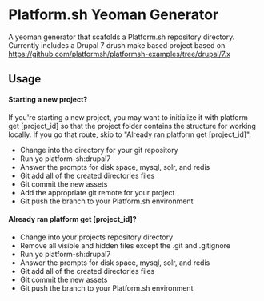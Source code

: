 # Platform.sh Yeoman Generator

A yeoman generator that scafolds a Platform.sh repository directory. Currently includes a Drupal 7 drush make based project based on https://github.com/platformsh/platformsh-examples/tree/drupal/7.x

## Usage

#### Starting a new project?

If you're starting a new project, you may want to initialize it with platform get [project_id] so that the project folder contains the structure for working locally. If you go that route, skip to "Already ran platform get [project_id]".

* Change into the directory for your git repository
* Run yo platform-sh:drupal7
* Answer the prompts for disk space, mysql, solr, and redis
* Git add all of the created directories files
* Git commit the new assets
* Add the appropriate git remote for your project
* Git push the branch to your Platform.sh environment

#### Already ran platform get [project_id]?

* Change into your projects repository directory
* Remove all visible and hidden files except the .git and .gitignore
* Run yo platform-sh:drupal7
* Answer the prompts for disk space, mysql, solr, and redis
* Git add all of the created directories files
* Git commit the new assets
* Git push the branch to your Platform.sh environment
